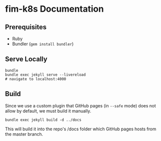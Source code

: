 # fim-k8s Documentation

## Prerequisites

- Ruby
- Bundler (`gem install bundler`)

## Serve Locally

```
bundle
bundle exec jekyll serve --livereload
# navigate to localhost:4000
```

## Build

Since we use a custom plugin that GitHub pages (in `--safe` mode) does not
allow by default, we must build it manually.

```
bundle exec jekyll build -d ../docs
```

This will build it into the repo's /docs folder which GitHub pages hosts from
the master branch.
